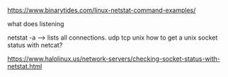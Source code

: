 https://www.binarytides.com/linux-netstat-command-examples/

what does listening

netstat -a --> lists all connections. udp tcp unix
how to get a unix socket status with netcat?


https://www.halolinux.us/network-servers/checking-socket-status-with-netstat.html